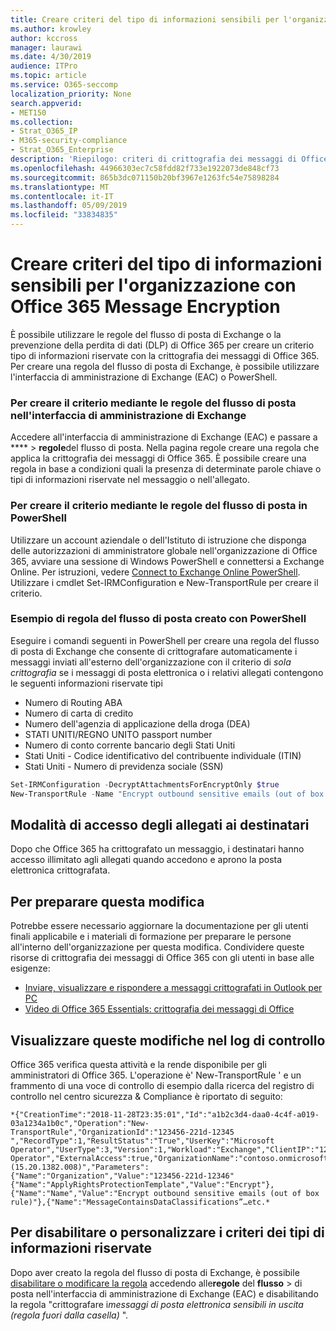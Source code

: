 ```yaml
---
title: Creare criteri del tipo di informazioni sensibili per l'organizzazione con Office 365 Message Encryption
ms.author: krowley
author: kccross
manager: laurawi
ms.date: 4/30/2019
audience: ITPro
ms.topic: article
ms.service: O365-seccomp
localization_priority: None
search.appverid:
- MET150
ms.collection:
- Strat_O365_IP
- M365-security-compliance
- Strat_O365_Enterprise
description: 'Riepilogo: criteri di crittografia dei messaggi di Office 365 per i tipi di informazioni riservate.'
ms.openlocfilehash: 44966303ec7c58fdd82f733e1922073de848cf73
ms.sourcegitcommit: 865b3dc071150b20bf3967e1263fc54e75898284
ms.translationtype: MT
ms.contentlocale: it-IT
ms.lasthandoff: 05/09/2019
ms.locfileid: "33834835"
---
```

# <a name="create-a-sensitive-information-type-policy-for-your-organization-using-office-365-message-encryption"></a>Creare criteri del tipo di informazioni sensibili per l'organizzazione con Office 365 Message Encryption

È possibile utilizzare le regole del flusso di posta di Exchange o la prevenzione della perdita di dati (DLP) di Office 365 per creare un criterio tipo di informazioni riservate con la crittografia dei messaggi di Office 365. Per creare una regola del flusso di posta di Exchange, è possibile utilizzare l'interfaccia di amministrazione di Exchange (EAC) o PowerShell.

### <a name="to-create-the-policy-by-using-mail-flow-rules-in-the-eac"></a>Per creare il criterio mediante le regole del flusso di posta nell'interfaccia di amministrazione di Exchange

Accedere all'interfaccia di amministrazione di Exchange (EAC) e passare a **** > **regole**del flusso di posta. Nella pagina regole creare una regola che applica la crittografia dei messaggi di Office 365. È possibile creare una regola in base a condizioni quali la presenza di determinate parole chiave o tipi di informazioni riservate nel messaggio o nell'allegato.

### <a name="to-create-the-policy-by-using-mail-flow-rules-in-powershell"></a>Per creare il criterio mediante le regole del flusso di posta in PowerShell

Utilizzare un account aziendale o dell'Istituto di istruzione che disponga delle autorizzazioni di amministratore globale nell'organizzazione di Office 365, avviare una sessione di Windows PowerShell e connettersi a Exchange Online. Per istruzioni, vedere [Connect to Exchange Online PowerShell](https://aka.ms/exopowershell). Utilizzare i cmdlet Set-IRMConfiguration e New-TransportRule per creare il criterio.

### <a name="example-mail-flow-rule-created-with-powershell"></a>Esempio di regola del flusso di posta creato con PowerShell

Eseguire i comandi seguenti in PowerShell per creare una regola del flusso di posta di Exchange che consente di crittografare automaticamente i messaggi inviati all'esterno dell'organizzazione con il criterio di *sola crittografia* se i messaggi di posta elettronica o i relativi allegati contengono le seguenti informazioni riservate tipi

- Numero di Routing ABA
- Numero di carta di credito
- Numero dell'agenzia di applicazione della droga (DEA)
- STATI UNITI/REGNO UNITO passport number
- Numero di conto corrente bancario degli Stati Uniti
- Stati Uniti - Codice identificativo del contribuente individuale (ITIN)
- Stati Uniti - Numero di previdenza sociale (SSN)

```powershell
Set-IRMConfiguration -DecryptAttachmentsForEncryptOnly $true
New-TransportRule -Name "Encrypt outbound sensitive emails (out of box rule)" -SentToScope  NotInOrganization  -ApplyRightsProtectionTemplate "Encrypt" -MessageContainsDataClassifications @(@{Name="ABA Routing Number"; minCount="1"},@{Name="Credit Card Number"; minCount="1"},@{Name="Drug Enforcement Agency (DEA) Number"; minCount="1"},@{Name="U.S. / U.K. Passport Number"; minCount="1"},@{Name="U.S. Bank Account Number"; minCount="1"},@{Name="U.S. Individual Taxpayer Identification Number (ITIN)"; minCount="1"},@{Name="U.S. Social Security Number (SSN)"; minCount="1"}) -SenderNotificationType "NotifyOnly"
```

## <a name="how-recipients-access-attachments"></a>Modalità di accesso degli allegati ai destinatari

Dopo che Office 365 ha crittografato un messaggio, i destinatari hanno accesso illimitato agli allegati quando accedono e aprono la posta elettronica crittografata.

## <a name="to-prepare-for-this-change"></a>Per preparare questa modifica

Potrebbe essere necessario aggiornare la documentazione per gli utenti finali applicabile e i materiali di formazione per preparare le persone all'interno dell'organizzazione per questa modifica. Condividere queste risorse di crittografia dei messaggi di Office 365 con gli utenti in base alle esigenze:

- [Inviare, visualizzare e rispondere a messaggi crittografati in Outlook per PC](https://support.office.com/article/send-view-and-reply-to-encrypted-messages-in-outlook-for-pc-eaa43495-9bbb-4fca-922a-df90dee51980)
- [Video di Office 365 Essentials: crittografia dei messaggi di Office](https://youtu.be/CQR0cG_iEUc)

## <a name="view-these-changes-in-the-audit-log"></a>Visualizzare queste modifiche nel log di controllo

Office 365 verifica questa attività e la rende disponibile per gli amministratori di Office 365. L'operazione è' New-TransportRule ' e un frammento di una voce di controllo di esempio dalla ricerca del registro di controllo nel centro sicurezza & Compliance è riportato di seguito:

```text
*{"CreationTime":"2018-11-28T23:35:01","Id":"a1b2c3d4-daa0-4c4f-a019-03a1234a1b0c","Operation":"New-TransportRule","OrganizationId":"123456-221d-12345 ","RecordType":1,"ResultStatus":"True","UserKey":"Microsoft Operator","UserType":3,"Version":1,"Workload":"Exchange","ClientIP":"123.456.147.68:17584","ObjectId":"","UserId":"Microsoft Operator","ExternalAccess":true,"OrganizationName":"contoso.onmicrosoft.com","OriginatingServer":"CY4PR13MBXXXX (15.20.1382.008)","Parameters": {"Name":"Organization","Value":"123456-221d-12346"{"Name":"ApplyRightsProtectionTemplate","Value":"Encrypt"},{"Name":"Name","Value":"Encrypt outbound sensitive emails (out of box rule)"},{"Name":"MessageContainsDataClassifications”…etc.*
```

## <a name="to-disable-or-customize-the-sensitive-information-types-policy"></a>Per disabilitare o personalizzare i criteri dei tipi di informazioni riservate

Dopo aver creato la regola del flusso di posta di Exchange, è possibile [disabilitare o modificare la regola](https://docs.microsoft.com/exchange/security-and-compliance/mail-flow-rules/manage-mail-flow-rules#enable-or-disable-a-mail-flow-rule) accedendo alle**regole** del **flusso** > di posta nell'interfaccia di amministrazione di Exchange (EAC) e disabilitando la regola "crittografare i*messaggi di posta elettronica sensibili in uscita (regola fuori dalla casella)* ".
